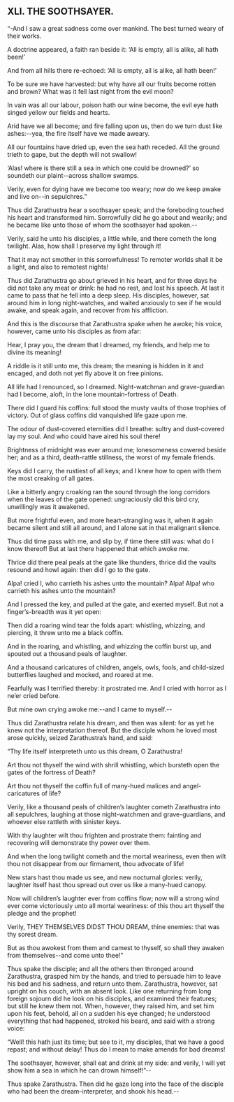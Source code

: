 ## XLI. THE SOOTHSAYER.

“-And I saw a great sadness come over mankind. The best turned weary of
their works.

A doctrine appeared, a faith ran beside it: ‘All is empty, all is alike,
all hath been!’

And from all hills there re-echoed: ‘All is empty, all is alike, all
hath been!’

To be sure we have harvested: but why have all our fruits become rotten
and brown? What was it fell last night from the evil moon?

In vain was all our labour, poison hath our wine become, the evil eye
hath singed yellow our fields and hearts.

Arid have we all become; and fire falling upon us, then do we turn dust
like ashes:--yea, the fire itself have we made aweary.

All our fountains have dried up, even the sea hath receded. All the
ground trieth to gape, but the depth will not swallow!

‘Alas! where is there still a sea in which one could be drowned?’ so
soundeth our plaint--across shallow swamps.

Verily, even for dying have we become too weary; now do we keep awake
and live on--in sepulchres.”

Thus did Zarathustra hear a soothsayer speak; and the foreboding touched
his heart and transformed him. Sorrowfully did he go about and wearily;
and he became like unto those of whom the soothsayer had spoken.--

Verily, said he unto his disciples, a little while, and there cometh the
long twilight. Alas, how shall I preserve my light through it!

That it may not smother in this sorrowfulness! To remoter worlds shall
it be a light, and also to remotest nights!

Thus did Zarathustra go about grieved in his heart, and for three days
he did not take any meat or drink: he had no rest, and lost his speech.
At last it came to pass that he fell into a deep sleep. His disciples,
however, sat around him in long night-watches, and waited anxiously to
see if he would awake, and speak again, and recover from his affliction.

And this is the discourse that Zarathustra spake when he awoke; his
voice, however, came unto his disciples as from afar:

Hear, I pray you, the dream that I dreamed, my friends, and help me to
divine its meaning!

A riddle is it still unto me, this dream; the meaning is hidden in it
and encaged, and doth not yet fly above it on free pinions.

All life had I renounced, so I dreamed. Night-watchman and
grave-guardian had I become, aloft, in the lone mountain-fortress of
Death.

There did I guard his coffins: full stood the musty vaults of those
trophies of victory. Out of glass coffins did vanquished life gaze upon
me.

The odour of dust-covered eternities did I breathe: sultry and
dust-covered lay my soul. And who could have aired his soul there!

Brightness of midnight was ever around me; lonesomeness cowered beside
her; and as a third, death-rattle stillness, the worst of my female
friends.

Keys did I carry, the rustiest of all keys; and I knew how to open with
them the most creaking of all gates.

Like a bitterly angry croaking ran the sound through the long corridors
when the leaves of the gate opened: ungraciously did this bird cry,
unwillingly was it awakened.

But more frightful even, and more heart-strangling was it, when it again
became silent and still all around, and I alone sat in that malignant
silence.

Thus did time pass with me, and slip by, if time there still was: what
do I know thereof! But at last there happened that which awoke me.

Thrice did there peal peals at the gate like thunders, thrice did the
vaults resound and howl again: then did I go to the gate.

Alpa! cried I, who carrieth his ashes unto the mountain? Alpa! Alpa! who
carrieth his ashes unto the mountain?

And I pressed the key, and pulled at the gate, and exerted myself. But
not a finger’s-breadth was it yet open:

Then did a roaring wind tear the folds apart: whistling, whizzing, and
piercing, it threw unto me a black coffin.

And in the roaring, and whistling, and whizzing the coffin burst up, and
spouted out a thousand peals of laughter.

And a thousand caricatures of children, angels, owls, fools, and
child-sized butterflies laughed and mocked, and roared at me.

Fearfully was I terrified thereby: it prostrated me. And I cried with
horror as I ne’er cried before.

But mine own crying awoke me:--and I came to myself.--

Thus did Zarathustra relate his dream, and then was silent: for as yet
he knew not the interpretation thereof. But the disciple whom he loved
most arose quickly, seized Zarathustra’s hand, and said:

“Thy life itself interpreteth unto us this dream, O Zarathustra!

Art thou not thyself the wind with shrill whistling, which bursteth open
the gates of the fortress of Death?

Art thou not thyself the coffin full of many-hued malices and
angel-caricatures of life?

Verily, like a thousand peals of children’s laughter cometh
Zarathustra into all sepulchres, laughing at those night-watchmen and
grave-guardians, and whoever else rattleth with sinister keys.

With thy laughter wilt thou frighten and prostrate them: fainting and
recovering will demonstrate thy power over them.

And when the long twilight cometh and the mortal weariness, even then
wilt thou not disappear from our firmament, thou advocate of life!

New stars hast thou made us see, and new nocturnal glories: verily,
laughter itself hast thou spread out over us like a many-hued canopy.

Now will children’s laughter ever from coffins flow; now will a strong
wind ever come victoriously unto all mortal weariness: of this thou art
thyself the pledge and the prophet!

Verily, THEY THEMSELVES DIDST THOU DREAM, thine enemies: that was thy
sorest dream.

But as thou awokest from them and camest to thyself, so shall they
awaken from themselves--and come unto thee!”

Thus spake the disciple; and all the others then thronged around
Zarathustra, grasped him by the hands, and tried to persuade him to
leave his bed and his sadness, and return unto them. Zarathustra,
however, sat upright on his couch, with an absent look. Like one
returning from long foreign sojourn did he look on his disciples, and
examined their features; but still he knew them not. When, however, they
raised him, and set him upon his feet, behold, all on a sudden his eye
changed; he understood everything that had happened, stroked his beard,
and said with a strong voice:

“Well! this hath just its time; but see to it, my disciples, that we
have a good repast; and without delay! Thus do I mean to make amends for
bad dreams!

The soothsayer, however, shall eat and drink at my side: and verily, I
will yet show him a sea in which he can drown himself!”--

Thus spake Zarathustra. Then did he gaze long into the face of the
disciple who had been the dream-interpreter, and shook his head.--




